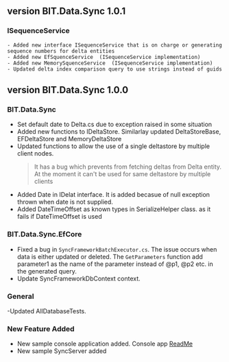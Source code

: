 ﻿## version BIT.Data.Sync 1.0.1
### ISequenceService
    - Added new interface ISequenceService that is on charge or generating sequence numbers for delta entities
    - Added new EfSquenceService  (ISequenceService implementation)
    - Added new MemorySquenceService  (ISequenceService implementation)
    - Updated delta index comparison query to use strings instead of guids

## version BIT.Data.Sync 1.0.0
### BIT.Data.Sync
- Set default date to Delta.cs due to exception raised in some situation
- Added new functions to IDeltaStore. Similarlay updated DeltaStoreBase, EFDeltaStore and MemoryDeltaStore
- Updated functions to allow the use of a single deltastore by multiple client nodes. 
  >It has a bug which prevents from fetching deltas from Delta entity. At the moment it can't be used for same deltastore by multiple clients
- Added Date in IDelat interface. It is added becasue of null exception thrown when date is not supplied.
- Added DateTimeOffset as known types in SerializeHelper class. as it fails if DateTimeOffset is used
### BIT.Data.Sync.EfCore
- Fixed a bug in `SyncFrameworkBatchExecutor.cs`. The issue occurs when data is either updated or deleted.
  The `GetParameters` function add parameter1 as the name of the parameter instead of @p1, @p2 etc. in the generated query.
- Update SyncFrameworkDbContext context.
### General
-Updated AllDatabaseTests.

### New Feature Added
- New sample console application added. Console app [ReadMe](#./src/SyncFramework.Console/readme.md) 
- New sample SyncServer added

 

